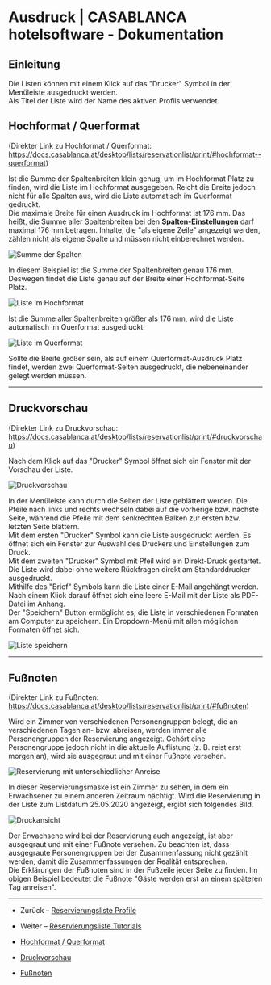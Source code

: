 # Ausdruck | CASABLANCA hotelsoftware - Dokumentation

## Einleitung

Die Listen können mit einem Klick auf das "Drucker" Symbol in der Menüleiste ausgedruckt werden.  
Als Titel der Liste wird der Name des aktiven Profils verwendet.

## Hochformat / Querformat

(Direkter Link zu Hochformat / Querformat: https://docs.casablanca.at/desktop/lists/reservationlist/print/#hochformat--querformat)

Ist die Summe der Spaltenbreiten klein genug, um im Hochformat Platz zu finden, wird die Liste im Hochformat ausgegeben. Reicht die Breite jedoch nicht für alle Spalten aus, wird die Liste automatisch im Querformat gedruckt.  
Die maximale Breite für einen Ausdruck im Hochformat ist 176 mm. Das heißt, die Summe aller Spaltenbreiten bei den **[Spalten-Einstellungen](https://docs.casablanca.at/desktop/lists/reservationlist/settings_filter#spalten-bearbeiten)** darf maximal 176 mm betragen. Inhalte, die "als eigene Zeile" angezeigt werden, zählen nicht als eigene Spalte und müssen nicht einberechnet werden.

![Summe der Spalten](https://docs.casablanca.at/assets/images/sum_columns-3e68778ab148102f4af6e3ca19cc1037.png "Summe der Spalten")

In diesem Beispiel ist die Summe der Spaltenbreiten genau 176 mm. Deswegen findet die Liste genau auf der Breite einer Hochformat-Seite Platz.

![Liste im Hochformat](https://docs.casablanca.at/assets/images/list_portrait-351a00ebab435e5ed5e2a86e221609f4.png "Liste im Hochformat")

Ist die Summe aller Spaltenbreiten größer als 176 mm, wird die Liste automatisch im Querformat ausgedruckt.

![Liste im Querformat](https://docs.casablanca.at/assets/images/list_landscape-e4c806b4c2b6b1e168c62404ca463dca.png "Liste im Querformat")

Sollte die Breite größer sein, als auf einem Querformat-Ausdruck Platz findet, werden zwei Querformat-Seiten ausgedruckt, die nebeneinander gelegt werden müssen.

---

## Druckvorschau

(Direkter Link zu Druckvorschau: https://docs.casablanca.at/desktop/lists/reservationlist/print/#druckvorschau)

Nach dem Klick auf das "Drucker" Symbol öffnet sich ein Fenster mit der Vorschau der Liste.

![Druckvorschau](https://docs.casablanca.at/assets/images/print_preview-214e580749ec14169f323600c28042ad.png "Druckvorschau")

In der Menüleiste kann durch die Seiten der Liste geblättert werden. Die Pfeile nach links und rechts wechseln dabei auf die vorherige bzw. nächste Seite, während die Pfeile mit dem senkrechten Balken zur ersten bzw. letzten Seite blättern.  
Mit dem ersten "Drucker" Symbol kann die Liste ausgedruckt werden. Es öffnet sich ein Fenster zur Auswahl des Druckers und Einstellungen zum Druck.  
Mit dem zweiten "Drucker" Symbol mit Pfeil wird ein Direkt-Druck gestartet. Die Liste wird dabei ohne weitere Rückfragen direkt am Standarddrucker ausgedruckt.  
Mithilfe des "Brief" Symbols kann die Liste einer E-Mail angehängt werden. Nach einem Klick darauf öffnet sich eine leere E-Mail mit der Liste als PDF-Datei im Anhang.  
Der "Speichern" Button ermöglicht es, die Liste in verschiedenen Formaten am Computer zu speichern. Ein Dropdown-Menü mit allen möglichen Formaten öffnet sich.

![Liste speichern](https://docs.casablanca.at/assets/images/print_save_list-7031ce84fa7843f295572564ac12207b.png "Liste speichern")

---

## Fußnoten

(Direkter Link zu Fußnoten: https://docs.casablanca.at/desktop/lists/reservationlist/print/#fußnoten)

Wird ein Zimmer von verschiedenen Personengruppen belegt, die an verschiedenen Tagen an- bzw. abreisen, werden immer alle Personengruppen der Reservierung angezeigt. Gehört eine Personengruppe jedoch nicht in die aktuelle Auflistung (z. B. reist erst morgen an), wird sie ausgegraut und mit einer Fußnote versehen.

![Reservierung mit unterschiedlicher Anreise](https://docs.casablanca.at/assets/images/reservation_different_arrival-85e1c618c825077cc8070f2c16538471.png "Reservierung mit unterschiedlicher Anreise")

In dieser Reservierungsmaske ist ein Zimmer zu sehen, in dem ein Erwachsener zu einem anderen Zeitraum nächtigt. Wird die Reservierung in der Liste zum Listdatum 25.05.2020 angezeigt, ergibt sich folgendes Bild.

![Druckansicht](https://docs.casablanca.at/assets/images/reservation_different_arrival_print-84e0b3f8f6a0e62169e45ec67915ae83.png "Druckansicht")

Der Erwachsene wird bei der Reservierung auch angezeigt, ist aber ausgegraut und mit einer Fußnote versehen. Zu beachten ist, dass ausgegraute Personengruppen bei der Zusammenfassung nicht gezählt werden, damit die Zusammenfassungen der Realität entsprechen.  
Die Erklärungen der Fußnoten sind in der Fußzeile jeder Seite zu finden. Im obigen Beispiel bedeutet die Fußnote "Gäste werden erst an einem späteren Tag anreisen".

---

* Zurück – [Reservierungsliste Profile](https://docs.casablanca.at/desktop/lists/reservationlist/profiles)
* Weiter – [Reservierungsliste Tutorials](https://docs.casablanca.at/desktop/lists/reservationlist/tutorials/)

* [Hochformat / Querformat](https://docs.casablanca.at/desktop/lists/reservationlist/print/#hochformat--querformat)
* [Druckvorschau](https://docs.casablanca.at/desktop/lists/reservationlist/print/#druckvorschau)
* [Fußnoten](https://docs.casablanca.at/desktop/lists/reservationlist/print/#fußnoten)